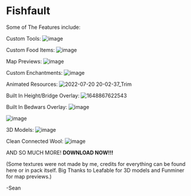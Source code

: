 # Fishfault
Some of The Features include:

Custom Tools:
![image](https://user-images.githubusercontent.com/93109251/180105969-3bf5a3c1-af23-4840-94b5-fba86b2b54a2.png)

Custom Food Items:
![image](https://user-images.githubusercontent.com/93109251/180107037-618146c1-9d4c-4e7d-b3e1-0a331da2ed83.png)

Map Previews:
![image](https://user-images.githubusercontent.com/93109251/180108966-91eda194-b82a-42ac-88fc-f00ded266971.png)

Custom Enchantments:
![image](https://user-images.githubusercontent.com/93109251/180107325-57b5a556-956f-4f5a-9d39-b0be9b3bcd8a.png)

Animated Resources:
![2022-07-20 20-02-37_Trim](https://user-images.githubusercontent.com/93109251/180107963-ec23b82a-8e8b-41a1-a591-61f9c85a796a.gif)

Built In Height/Bridge Overlay:
![1648867622543](https://user-images.githubusercontent.com/93109251/180105598-a6e9bede-bb74-4388-a571-047884dbd54d.png)

Built In Bedwars Overlay: 
![image](https://user-images.githubusercontent.com/93109251/180108100-2d14efac-6bfa-4ded-ad51-73f5b68f8641.png)

![image](https://user-images.githubusercontent.com/93109251/180108391-317b759a-7bfe-4016-86f5-9aeb8257e003.png)

3D Models:
![image](https://user-images.githubusercontent.com/93109251/180106449-3c194194-6468-4cac-bf3b-e1d9fbc3c286.png)

Clean Connected Wool: 
![image](https://user-images.githubusercontent.com/93109251/180106496-b5717b0a-4870-4b53-9133-2d7f40f30388.png)

AND SO MUCH MORE! **DOWNLOAD NOW!!!**

(Some textures were not made by me, credits for everything can be found here or in pack itself. Big Thanks to Leafable for 3D models and Funminer for map previews.)

-Sean
